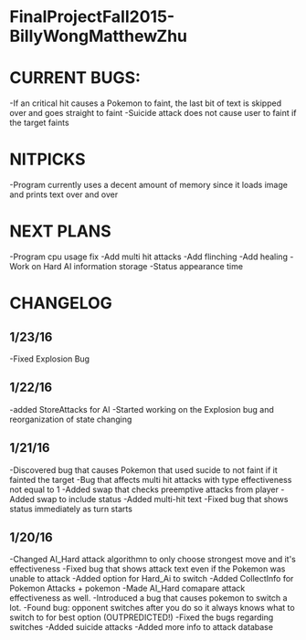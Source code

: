 # FinalProjectFall2015-BillyWongMatthewZhu #



# CURRENT BUGS: #
-If an critical hit causes a Pokemon to faint, the last bit of text is skipped over and goes straight to faint
-Suicide attack does not cause user to faint if the target faints

# NITPICKS #
-Program currently uses a decent amount of memory since it loads image and prints text over and over


# NEXT PLANS #
-Program cpu usage fix
-Add multi hit attacks
-Add flinching
-Add healing
-Work on Hard AI information storage
-Status appearance time

# CHANGELOG #

## 1/23/16 ##
-Fixed Explosion Bug

## 1/22/16 ##
-added StoreAttacks for AI
-Started working on the Explosion bug and reorganization of state changing


## 1/21/16 ##
-Discovered bug that causes Pokemon that used sucide to not faint if it fainted the target
-Bug that affects multi hit attacks with type effectiveness not equal to 1
-Added swap that checks preemptive attacks from player
-Added swap to include status
-Added multi-hit text
-Fixed bug that shows status immediately as turn starts

## 1/20/16 ##
-Changed AI_Hard attack algorithmn to only choose strongest move and it's effectiveness
-Fixed bug that shows attack text even if the Pokemon was unable to attack
-Added option for Hard_Ai to switch
-Added CollectInfo for Pokemon Attacks + pokemon
-Made AI_Hard comapare attack effectiveness as well.
-Introduced a bug that causes pokemon to switch a lot.
-Found bug: opponent switches after you do so it always knows what to switch to for best option (OUTPREDICTED!)
-Fixed the bugs regarding switches
-Added suicide attacks
-Added more info to attack database

